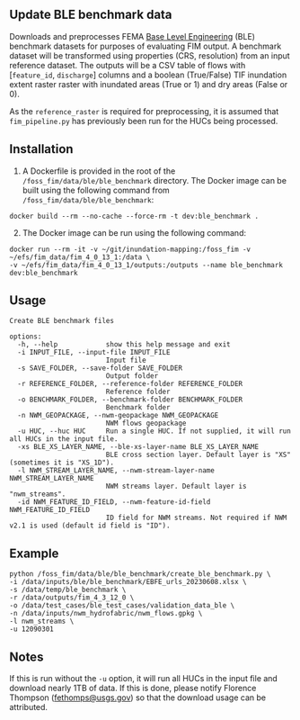 ## Update BLE benchmark data
    
Downloads and preprocesses FEMA [Base Level Engineering](https://webapps.usgs.gov/infrm/estbfe/) (BLE) benchmark datasets for purposes of evaluating FIM output. A benchmark dataset will be transformed using properties (CRS, resolution) from an input reference dataset. The outputs will be a CSV table of flows with [`feature_id`, `discharge`] columns and a boolean (True/False) TIF inundation extent raster raster with inundated areas (True or 1) and dry areas (False or 0).

As the `reference_raster` is required for preprocessing, it is assumed that `fim_pipeline.py` has previously been run for the HUCs being processed.
    
## Installation
    
1. A Dockerfile is provided in the root of the `/foss_fim/data/ble/ble_benchmark` directory. The Docker image can be built using the following command from `/foss_fim/data/ble/ble_benchmark`:
```
docker build --rm --no-cache --force-rm -t dev:ble_benchmark .
```

2. The Docker image can be run using the following command:
```
docker run --rm -it -v ~/git/inundation-mapping:/foss_fim -v ~/efs/fim_data/fim_4_0_13_1:/data \
-v ~/efs/fim_data/fim_4_0_13_1/outputs:/outputs --name ble_benchmark dev:ble_benchmark
```

## Usage
```
Create BLE benchmark files

options:
  -h, --help            show this help message and exit
  -i INPUT_FILE, --input-file INPUT_FILE
                        Input file
  -s SAVE_FOLDER, --save-folder SAVE_FOLDER
                        Output folder
  -r REFERENCE_FOLDER, --reference-folder REFERENCE_FOLDER
                        Reference folder
  -o BENCHMARK_FOLDER, --benchmark-folder BENCHMARK_FOLDER
                        Benchmark folder
  -n NWM_GEOPACKAGE, --nwm-geopackage NWM_GEOPACKAGE
                        NWM flows geopackage
  -u HUC, --huc HUC     Run a single HUC. If not supplied, it will run all HUCs in the input file.
  -xs BLE_XS_LAYER_NAME, --ble-xs-layer-name BLE_XS_LAYER_NAME
                        BLE cross section layer. Default layer is "XS" (sometimes it is "XS_1D").
  -l NWM_STREAM_LAYER_NAME, --nwm-stream-layer-name NWM_STREAM_LAYER_NAME
                        NWM streams layer. Default layer is "nwm_streams".
  -id NWM_FEATURE_ID_FIELD, --nwm-feature-id-field NWM_FEATURE_ID_FIELD
                        ID field for NWM streams. Not required if NWM v2.1 is used (default id field is "ID").
```

## Example
```
python /foss_fim/data/ble/ble_benchmark/create_ble_benchmark.py \
-i /data/inputs/ble/ble_benchmark/EBFE_urls_20230608.xlsx \
-s /data/temp/ble_benchmark \
-r /data/outputs/fim_4_3_12_0 \
-o /data/test_cases/ble_test_cases/validation_data_ble \
-n /data/inputs/nwm_hydrofabric/nwm_flows.gpkg \
-l nwm_streams \
-u 12090301
```

## Notes

If this is run without the `-u` option, it will run all HUCs in the input file and download nearly 1TB of data. If this is done, please notify Florence Thompson (fethomps@usgs.gov) so that the download usage can be attributed.

